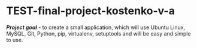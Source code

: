 # TEST-final-project-kostenko-v-a


***Project goal*** - to create a small application, which will use Ubuntu Linux, MySQL, Git, Python, pip, virtualenv, setuptools and will be easy and simple to use.
